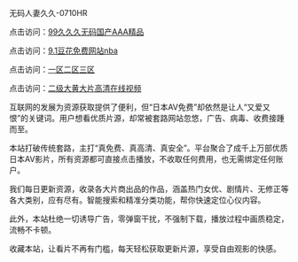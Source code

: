 无码人妻久久-0710HR

点击访问：<a href="https://heiliaozj3tjd.pages.dev">99久久久无码国产AAA精品</a>

点击访问：<a href="https://heiliaoga6s9v.pages.dev">9.1豆花免费网站nba</a>

点击访问：<a href="https://heiliaoga6s9v.pages.dev">一区二区三区</a>

点击访问：<a href="https://heiliaoxqkkct.pages.dev">二级大黄大片高清在线视频</a>


互联网的发展为资源获取提供了便利，但“日本AV免费”却依然是让人“又爱又恨”的关键词。用户想看优质片源，却常被套路网站忽悠，广告、病毒、收费接踵而至。

本站打破传统套路，主打“真免费、真高清、真安全”。平台聚合了成千上万部优质日本AV影片，所有资源都可直接点击播放，不收取任何费用，也无需绑定任何账户。

我们每日更新资源，收录各大片商出品的作品，涵盖热门女优、剧情片、无修正等各大类别，应有尽有。智能搜索和精准分类功能，帮你快速定位心仪内容。

此外，本站杜绝一切诱导广告，零弹窗干扰，不强制下载，播放过程中画质稳定，流畅不卡顿。

收藏本站，让看片不再有门槛，每天轻松获取更新片源，享受自由观影的快感。

<span style="display:none;">[Canonical link]( https://github.com/nln20250710/riben2107 ）</span>
